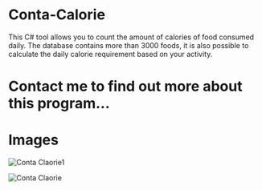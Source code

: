 # Conta-Calorie
This C# tool allows you to count the amount of calories of food consumed daily. The database contains more than 3000 foods, it is also  possible to calculate the daily calorie requirement based on your activity.

# Contact me to find out more about this program... 

# Images

![Conta Claorie1](https://user-images.githubusercontent.com/54840154/96631461-a72ec300-1316-11eb-995c-7bb1c8c67ae5.PNG)

![Conta Claorie](https://user-images.githubusercontent.com/54840154/96631086-2a9be480-1316-11eb-9e1b-3a81728d2b92.PNG)

